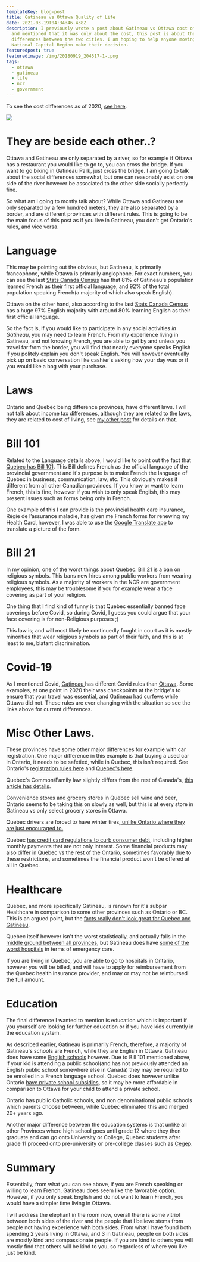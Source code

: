 ```yaml
---
templateKey: blog-post
title: Gatineau vs Ottawa Quality of Life
date: 2021-03-19T04:34:46.438Z
description: I previously wrote a post about Gatineau vs Ottawa cost of living,
  and mentioned that it was only about the cost, this post is about the life
  differences between the two cities. I am hoping to help anyone moving to the
  National Capital Region make their decision.
featuredpost: true
featuredimage: /img/20180919_204517-1-.png
tags:
  - ottawa
  - gatineau
  - life
  - ncr
  - government
---
```

To see the cost differences as of 2020, [see here](https://calvinwilliams.ca/blog/2020-09-12-is-it-cheaper-in-ottawa-or-gatineau/).

![](/img/20180919_204517-1-.png)

# They are beside each other..?

Ottawa and Gatineau are only separated by a river, so for example if Ottawa has a restaurant you would like to go to, you can cross the bridge. If you want to go biking in Gatineau Park, just cross the bridge. I am going to talk about the social differences somewhat, but one can reasonably exist on one side of the river however be associated to the other side socially perfectly fine.

So what am I going to mostly talk about? While Ottawa and Gatineau are only separated by a few hundred meters, they are also separated by a border, and are different provinces with different rules. This is going to be the main focus of this post as if you live in Gatineau, you don't get Ontario's rules, and vice versa.

# Language

This may be pointing out the obvious, but Gatineau, is primarily francophone, while Ottawa is primarily anglophone. For exact numbers, you can see the last [Stats Canada Census](https://www12.statcan.gc.ca/census-recensement/2016/dp-pd/prof/details/page.cfm?Lang=E&Geo1=CSD&Code1=2481017&Geo2=POPC&Code2=0616&SearchText=Ottawa+-+Gatineau&SearchType=Begins&SearchPR=01&B1=Language&TABID=1&type=0) has that 81% of Gatineau's population learned French as their first official language, and 92% of the total population speaking French(a majority of which also speak English). 

Ottawa on the other hand, also according to the last [Stats Canada Census](https://www12.statcan.gc.ca/census-recensement/2016/dp-pd/prof/details/page.cfm?Lang=E&Geo1=CMACA&Code1=35505&Geo2=POPC&Code2=0616&SearchText=Ottawa+-+Gatineau&SearchType=Begins&SearchPR=01&B1=Language&TABID=1&type=0) has a huge 97% English majority with around 80% learning English as their first official language.

So the fact is, if you would like to participate in any social activities *in Gatineau*, you may need to learn French. From my experience living in Gatineau, and not knowing French, you are able to get by and unless you travel far from the border, you will find that nearly everyone speaks English if you politely explain you don't speak English. You will however eventually pick up on basic conversation like cashier's asking how your day was or if you would like a bag with your purchase.

# Laws

Ontario and Quebec being difference provinces, have different laws. I will not talk about income tax differences, although they are related to the laws, they are related to cost of living, see [my other post](https://calvinwilliams.ca/blog/2020-09-12-is-it-cheaper-in-ottawa-or-gatineau/) for details on that.

# Bill 101

Related to the Language details above, I would like to point out the fact that [Quebec has Bill 101](https://en.wikipedia.org/wiki/Charter_of_the_French_Language). This Bill defines French as the official language of the provincial government and it's purpose is to make French the language of Quebec in business, communication, law, etc. This obviously makes it different from all other Canadian provinces. If you know or want to learn French, this is fine, however if you wish to only speak English, this may present issues such as forms being only in French.

One example of this I can provide is the provincial health care insurance, Régie de l’assurance maladie, has given me French forms for renewing my Health Card, however, I was able to use the [Google Translate app](https://translate.google.ca/) to translate a picture of the form.

# Bill 21

In my opinion, one of the worst things about Quebec. [Bill 21](https://ccla.org/bill-21/) is a ban on religious symbols. This bans new hires among public workers from wearing religious symbols. As a majority of workers in the NCR are government employees, this may be troublesome if you for example wear a face covering as part of your religion. 

One thing that I find kind of funny is that Quebec essentially banned face coverings before Covid, so during Covid, I guess you could argue that your face covering is for non-Religious purposes ;)

This law is; and will most likely be continuedly fought in court as it is mostly minorities that wear religious symbols as part of their faith, and this is at least to me, blatant discrimination. 

# Covid-19

As I mentioned Covid, [Gatineau ](https://www.gatineau.ca/portail/default.aspx?c=en-CA&p=avis_importants_alertes_urgences/maladie_coronavirus_covid_19)has different Covid rules than [Ottawa](https://ottawa.ca/en/health-and-public-safety/covid-19-ottawa). Some examples, at one point in 2020 their was checkpoints at the bridge's to ensure that your travel was essential, and Gatineau had curfews while Ottawa did not. These rules are ever changing with the situation so see the links above for current differences.

# Misc Other Laws.

These provinces have some other major differences for example with car registration. One major difference in this example is that buying a used car in Ontario, it needs to be safetied, while in Quebec, this isn't required. See Ontario's [registration rules here](https://www.ontario.ca/page/register-vehicle-permit-licence-plate-and-sticker) and [Quebec's here](https://saaq.gouv.qc.ca/en/vehicle-registration/).

Quebec's Common/Family law slightly differs from the rest of Canada's, [this article has details](https://www.justice.gc.ca/eng/rp-pr/fl-lf/divorce/rhro_cl/p3b.html).

Convenience stores and grocery stores in Quebec sell wine and beer, Ontario seems to be taking this on slowly as well, but this is at every store in Gatineau vs only select grocery stores in Ottawa.

Quebec drivers are forced to have winter tires[, unlike Ontario where they are just encouraged to.](https://driving.ca/auto-news/news/winter-tires-a-good-idea-but-wont-become-law-in-ontario-province#:~:text=Ontario%20drivers%20are%20encouraged%20but,snow%20tires%20on%20their%20vehicles.&text=While%20not%20following%20that%20province's,for%20snow%20tire%2Dequipped%20vehicles.)

Quebec [has credit card regulations to curb consumer debt](https://www.ctvnews.ca/canada/quebec-introduces-credit-card-regulations-aimed-at-curbing-consumer-debt-1.4533319), including higher monthly payments that are not only interest. Some financial products may also differ in Quebec vs the rest of the Ontario, sometimes favorably due to these restrictions, and sometimes the financial product won't be offered at all in Quebec.

# Healthcare

Quebec, and more specifically Gatineau, is renown for it's subpar Healthcare in comparison to some other provinces such as Ontario or BC. This is an argued point, but the [facts really don't look great for Quebec and Gatineau](https://montreal.ctvnews.ca/according-to-new-study-four-of-canada-s-worst-hospitals-are-in-quebec-1.1079004).

Quebec itself however isn't the worst statistically, and actually falls in the [middle ground between all provinces](https://www.conferenceboard.ca/hcp/provincial/health.aspx), but Gatineau does have [some of the worst hospitals](https://www.cbc.ca/news/canada/ottawa/gatineau-hospital-coroners-report-1.3736927) in terms of emergency care.

If you are living in Quebec, you are able to go to hospitals in Ontario, however you will be billed, and will have to apply for reimbursement from the Quebec health insurance provider, and may or may not be reimbursed the full amount.

# Education

The final difference I wanted to mention is education which is important if you yourself are looking for further education or if you have kids currently in the education system.

As described earlier, Gatineau is primarily French, therefore, a majority of Gatineau's schools are French, while they are English in Ottawa. Gatineau does have some [English schools](https://westernquebec.ca/) however. Due to Bill 101 mentioned above, if your kid is attending a public school(and has not previously attended an English public school somewhere else in Canada) they may be required to be enrolled in a French language school. Quebec does however unlike Ontario [have private school subsidies](https://ecolespriveesquebec.ca/en/private-school/fees/), so it may be more affordable in comparison to Ottawa for your child to attend a private school.

Ontario has public Catholic schools, and non denominational public schools which parents choose between, while Quebec eliminated this and merged 20+ years ago.

Another major difference between the education systems is that unlike all other Provinces where high school goes until grade 12 where they then graduate and can go onto University or College, Quebec students after grade 11 proceed onto pre-university or pre-college classes such as [Cegep](https://www.cegepsquebec.ca/en/).

# Summary

Essentially, from what you can see above, if you are French speaking or willing to learn French, Gatineau does seem like the favorable option. However, if you only speak English and do not want to learn French, you would have a simpler time living in Ottawa.

I will address the elephant in the room now, overall there is some vitriol between both sides of the river and the people that I believe stems from people not having experience with both sides. From what I have found both spending 2 years living in Ottawa, and 3 in Gatineau, people on both sides are mostly kind and compassionate people. If you are kind to others you will mostly find that others will be kind to you, so regardless of where you live just be kind.